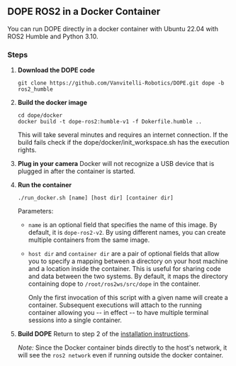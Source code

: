 ## DOPE ROS2 in a Docker Container

You can run DOPE directly in a docker container with Ubuntu 22.04 with ROS2 Humble and Python 3.10.

### Steps

1. **Download the DOPE code**
   ```
   git clone https://github.com/Vanvitelli-Robotics/DOPE.git dope -b ros2_humble
   ```

2. **Build the docker image**
   ```
   cd dope/docker
   docker build -t dope-ros2:humble-v1 -f Dokerfile.humble ..
   ```
   This will take several minutes and requires an internet connection. If the build fails check if the dope/docker/init_workspace.sh has the execution rights.

3. **Plug in your camera**
   Docker will not recognize a USB device that is plugged in after the container is started.

4. **Run the container**
   ```
   ./run_docker.sh [name] [host dir] [container dir]
   ```
   Parameters:
   - `name` is an optional field that specifies the name of this image. By default, it is `dope-ros2-v2`.  By using different names, you can create multiple containers from the same image.
   - `host dir` and `container dir` are a pair of optional fields that allow you to specify a mapping between a directory on your host machine and a location inside the container.  This is useful for sharing code and data between the two systems.  By default, it maps the directory containing dope to `/root/ros2ws/src/dope` in the container.

      Only the first invocation of this script with a given name will create a container. Subsequent executions will attach to the running container allowing you -- in effect -- to have multiple terminal sessions into a single container.

5. **Build DOPE**
   Return to step 2 of the [installation instructions](../readme.md).

   *Note:* Since the Docker container binds directly to the host's network, it will see the `ros2 network` even if running outside the docker container.

   

